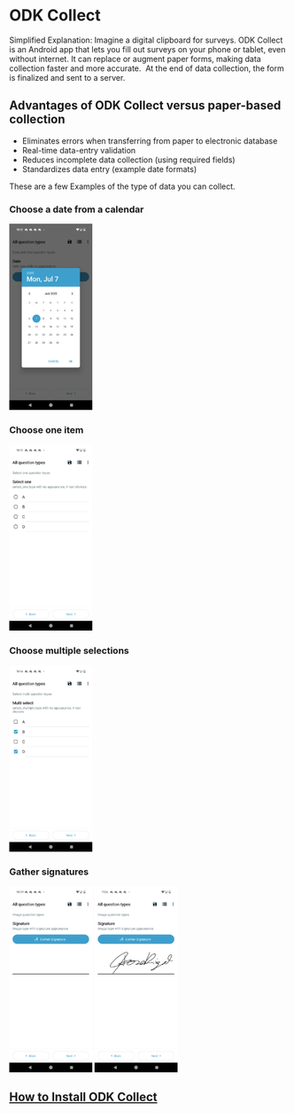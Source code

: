 # ODK Collect

Simplified Explanation: Imagine a digital clipboard for surveys. ODK Collect is an Android app that lets you fill out surveys on your phone or tablet, even without internet. It can replace or augment paper forms, making data collection faster and more accurate.  At the end of data collection, the form is finalized and sent to a server.


## Advantages of ODK Collect versus paper-based collection
- Eliminates errors when transferring from paper to electronic database
- Real-time data-entry validation
- Reduces incomplete data collection (using required fields)
- Standardizes data entry (example date formats)

These are a few Examples of the type of data you can collect.  

### Choose a date from a calendar
<img width="150" height="336" alt="collect_date" src="/docs/assets/images/collect_date.png" />

### Choose one item   
<img width="150" height="336" alt="collect_date" src="/assets/images/collect_choice_one.png" />

### Choose multiple selections   
<img width="150" height="336" alt="collect_date" src="/assets/images/collect_choice_multiple.png" />

### Gather signatures  
<img width="150" height="336" alt="collect_date" src="/assets/images/collect_signature.png" />

<img width="150" height="336" alt="collect_date" src="/assets/images/collect_signed.png" />

## [How to Install ODK Collect](./install-odk-collect.md)


